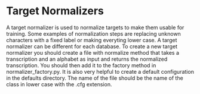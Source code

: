 # Target Normalizers

A target normalizer is used to normalize targets to make them usable for
training. Some examples of normalization steps are replacing unknown
characters with a fixed label or making everyting lower case. A target
normalizer can be different for each database. To create a new target normalizer
you should create a file with normalize method that takes a transcription and
an alphabet as input and returns the normalized transcription. You should then
add it to the factory method in normalizer_factory.py.
It is also very helpful to create a default configuration in the defaults
directory. The name of the file should be the name of the class in lower case
with the .cfg extension.
